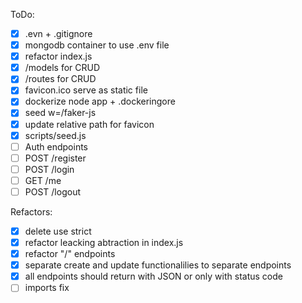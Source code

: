 ToDo:

 - [x] .evn + .gitignore
 - [x] mongodb container to use .env file
 - [x] refactor index.js
 - [x] /models for CRUD
 - [x] /routes for CRUD
 - [x] favicon.ico serve as static file
 - [x] dockerize node app + .dockeringore
 - [x] seed w=/faker-js
 - [x] update relative path for favicon
 - [x] scripts/seed.js
 - [ ] Auth endpoints
 - [ ] POST /register
 - [ ] POST /login
 - [ ] GET /me
 - [ ] POST /logout

Refactors: 
- [x] delete use strict
- [x] refactor leacking abtraction in index.js
- [x] refactor "/" endpoints
- [x] separate create and update functionalilies to separate endpoints
- [x] all endpoints should return with JSON or only with status code
- [ ] imports fix